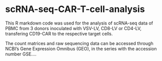 # scRNA-seq-CAR-T-cell-analysis
This R markdown code was used for the analysis of scRNA-seq data of PBMC from 3 donors inoculated with VSV-LV, CD8-LV or CD4-LV, transfering CD19-CAR to the respective target cells.

The count matrices and raw sequencing data can be accessed through NCBI’s Gene Expression Omnibus (GEO), in the series with the accession number GSE....
